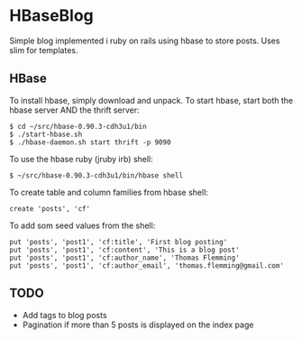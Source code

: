 HBaseBlog
=========

Simple blog implemented i ruby on rails using hbase to store posts. Uses slim for templates.

HBase
-----

To install hbase, simply download and unpack. To start hbase, start both the hbase server AND the thrift server:

    $ cd ~/src/hbase-0.90.3-cdh3u1/bin
    $ ./start-hbase.sh
    $ ./hbase-daemon.sh start thrift -p 9090

To use the hbase ruby (jruby irb) shell:

    $ ~/src/hbase-0.90.3-cdh3u1/bin/hbase shell

To create table and column families from hbase shell:

    create 'posts', 'cf'

To add som seed values from the shell:

    put 'posts', 'post1', 'cf:title', 'First blog posting'
    put 'posts', 'post1', 'cf:content', 'This is a blog post'
    put 'posts', 'post1', 'cf:author_name', 'Thomas Flemming'
    put 'posts', 'post1', 'cf:author_email', 'thomas.flemming@gmail.com'

TODO
----

* Add tags to blog posts
* Pagination if more than 5 posts is displayed on the index page
